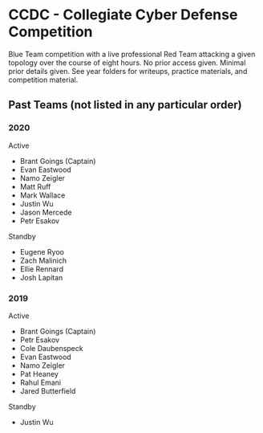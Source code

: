 # CCDC - Collegiate Cyber Defense Competition

Blue Team competition with a live professional Red Team attacking a given topology over the course of eight hours. No prior access given. Minimal prior details given. See year folders for writeups, practice materials, and competition material.

## Past Teams (not listed in any particular order)

### 2020

Active
- Brant Goings (Captain)
- Evan Eastwood
- Namo Zeigler
- Matt Ruff
- Mark Wallace
- Justin Wu
- Jason Mercede
- Petr Esakov

Standby
- Eugene Ryoo
- Zach Malinich
- Ellie Rennard
- Josh Lapitan

### 2019

Active
- Brant Goings (Captain)
- Petr Esakov
- Cole Daubenspeck
- Evan Eastwood
- Namo Zeigler
- Pat Heaney
- Rahul Emani
- Jared Butterfield

Standby

- Justin Wu
